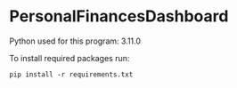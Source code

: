 # PersonalFinancesDashboard

Python used for this program: 3.11.0

To install required packages run:
```
pip install -r requirements.txt
```